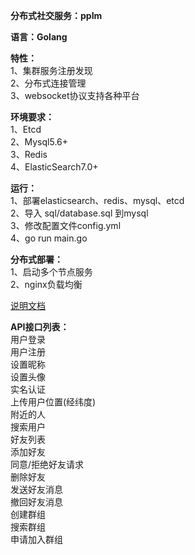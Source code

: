 **分布式社交服务：ppIm**<br>

**语言：Golang**

**特性：**<br>
1、集群服务注册发现<br>
2、分布式连接管理<br>
3、websocket协议支持各种平台<br>

**环境要求：**<br>
1、Etcd<br>
2、Mysql5.6+<br>
3、Redis<br>
4、ElasticSearch7.0+<br>

**运行：**<br>
1、部署elasticsearch、redis、mysql、etcd<br>
2、导入 sql/database.sql 到mysql<br>
3、修改配置文件config.yml<br>
4、go run main.go<br>

**分布式部署：**<br>
1、启动多个节点服务<br>
2、nginx负载均衡<br>

 [说明文档](doc.md)

**API接口列表：**<br>
用户登录<br>
用户注册<br>
设置昵称<br>
设置头像<br>
实名认证<br>
上传用户位置(经纬度)<br>
附近的人<br>
搜索用户<br>
好友列表<br>
添加好友<br>
同意/拒绝好友请求<br>
删除好友<br>
发送好友消息<br>
撤回好友消息<br>
创建群组<br>
搜索群组<br>
申请加入群组<br>


